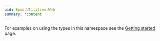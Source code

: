 ```yaml
---
uid: Epos.Utilities.Web
summary: *content
---
```

For examples on using the types in this namespace see the [Getting started](../getting-started.md) page.
